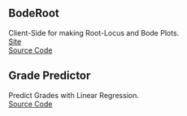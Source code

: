 ## BodeRoot
  Client-Side for making Root-Locus and Bode Plots. <br/>
  [Site](https://vader-coder.github.io/BodeRoot/) <br/>
  [Source Code](https://github.com/vader-coder/BodeRoot) <br/>
  
## Grade Predictor
  Predict Grades with Linear Regression.<br/>
  [Source Code](https://github.com/vader-coder/Grade-Predictor)
  
